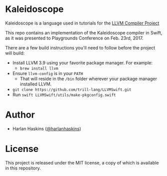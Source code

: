 # Kaleidoscope

Kaleidoscope is a language used in tutorials for the
[LLVM Compiler Project](http://llvm.org/docs/tutorial/)

This repo contains an implementation of the Kaleidoscope compiler in Swift,
as it was presented to Playgrounds Conference on Feb. 23rd, 2017.

There are a few build instructions you'll need to follow before the
project will build:

- Install LLVM 3.9 using your favorite package manager. For example:
  - `brew install llvm`
- Ensure `llvm-config` is in your `PATH`
  - That will reside in the `/bin` folder wherever your package manager
    installed LLVM.
- `git clone https://github.com/trill-lang/LLVMSwift.git`
- Run `swift LLVMSwift/utils/make-pkgconfig.swift`

# Author

- Harlan Haskins ([@harlanhaskins](https://github.com/harlanhaskins))

# License

This project is released under the MIT license, a copy of which is available
in this repository.
